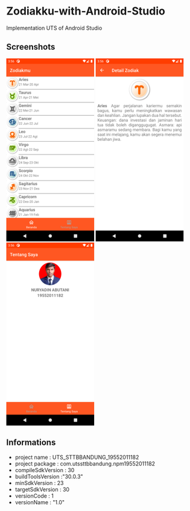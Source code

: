 # Zodiakku-with-Android-Studio

Implementation UTS of Android Studio

## Screenshots

<img src="https://github.com/abugrayhat/Zodiakku-with-Android-Studio/blob/main/imgView/1.png" width="233" height="483"> <img src="https://github.com/abugrayhat/Zodiakku-with-Android-Studio/blob/main/imgView/2.png" width="233" height="483"> <img src="https://github.com/abugrayhat/Zodiakku-with-Android-Studio/blob/main/imgView/3.png" width="233" height="483">

## Informations

- project name : UTS_STTBBANDUNG_19552011182
- project package : com.utssttbbandung.npm19552011182
- compileSdkVersion : 30
- buildToolsVersion :"30.0.3"
- minSdkVersion : 23
- targetSdkVersion : 30
- versionCode : 1
- versionName : "1.0"
